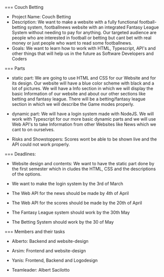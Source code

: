 === Couch Betting
* Project Name: Couch Betting 
* Description: We want to make a website with a fully functional football-betting system, footballnews website with an integrated Fantasy League System without needing to pay for anything. Our targeted audience are people who are interested in football or betting but cant bet with real money or just people who want to read some footballnews.
* Goals: We want to learn how to work with HTML, Typescript, API's and other things that will help us in the future as Software Developers and Coders

=== Parts

* static part: We are going to use HTML and CSS for our Website and for its design. Our website will have a blue color scheme with black and a lot of pictures. We will have a Info section in which we will display the basic Information of our website and about our other sections like betting and fantasy league. There will be a betting/fantasy league section in which we will describe the Game modes properly.

* dynamic part: We will have a login system made with NodeJS. We will work with Typescript for our more basic dynamic parts and we will use Web API's to take Information from other Websites like News which we cant to on ourselves.

* Risks and Showstoppers: Scores wont be able to be shown live and the API could not work properly.

=== Deadlines:

* Website design and contents: We want to have the static part done by the first semester which in cludes the HTML, CSS and the descriptions of the options.

* We want to make the login system by the 3rd of March

* The Web API for the news should be made by 4th of April

* The Web API for the scores should be made by the 20th of April

* The Fantasy League system should work by the 30th May

* The Betting System should work by the 30 of May

=== Members and their tasks

* Alberto: Backend and website-design

* Arsim: Frontend and website-design

* Yanis: Frontend, Backend and Logodesign

* Teamleader: Albert Sacilotto
